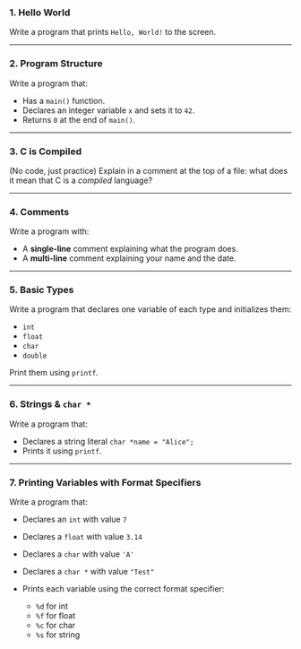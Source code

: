 ### 1. Hello World

Write a program that prints `Hello, World!` to the screen.

---

### 2. Program Structure

Write a program that:

* Has a `main()` function.
* Declares an integer variable `x` and sets it to `42`.
* Returns `0` at the end of `main()`.

---

### 3. C is Compiled

(No code, just practice)
Explain in a comment at the top of a file: what does it mean that C is a *compiled* language?

---

### 4. Comments

Write a program with:

* A **single-line** comment explaining what the program does.
* A **multi-line** comment explaining your name and the date.

---

### 5. Basic Types

Write a program that declares one variable of each type and initializes them:

* `int`
* `float`
* `char`
* `double`

Print them using `printf`.

---

### 6. Strings & `char *`

Write a program that:

* Declares a string literal `char *name = "Alice";`
* Prints it using `printf`.

---

### 7. Printing Variables with Format Specifiers

Write a program that:

* Declares an `int` with value `7`
* Declares a `float` with value `3.14`
* Declares a `char` with value `'A'`
* Declares a `char *` with value `"Test"`
* Prints each variable using the correct format specifier:

  * `%d` for int
  * `%f` for float
  * `%c` for char
  * `%s` for string
